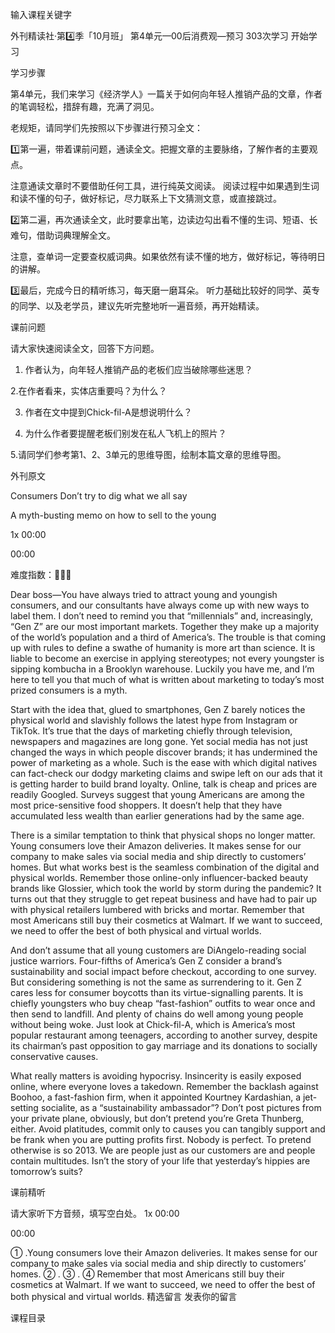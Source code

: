 
输入课程关键字

外刊精读社·第4️⃣季「10月班」
第4单元—00后消费观—预习
303次学习
开始学习
 

学习步骤
 
 
第4单元，我们来学习《经济学人》一篇关于如何向年轻人推销产品的文章，作者的笔调轻松，措辞有趣，充满了洞见。

老规矩，请同学们先按照以下步骤进行预习全文：

1️⃣第一遍，带着课前问题，通读全文。把握文章的主要脉络，了解作者的主要观点。
 
注意通读文章时不要借助任何工具，进行纯英文阅读。
阅读过程中如果遇到生词和读不懂的句子，做好标记，尽力联系上下文猜测文意，或直接跳过。
 
2️⃣第二遍，再次通读全文，此时要拿出笔，边读边勾出看不懂的生词、短语、长难句，借助词典理解全文。

注意，查单词一定要查权威词典。如果依然有读不懂的地方，做好标记，等待明日的讲解。

3️⃣最后，完成今日的精听练习，每天磨一磨耳朵。
听力基础比较好的同学、英专的同学、以及老学员，建议先听完整地听一遍音频，再开始精读。
 

课前问题
 
 
请大家快速阅读全文，回答下方问题。
 
1. 作者认为，向年轻人推销产品的老板们应当破除哪些迷思？
 
2.在作者看来，实体店重要吗？为什么？

3. 作者在文中提到Chick-fil-A是想说明什么？

4. 为什么作者要提醒老板们别发在私人飞机上的照片？
 
5.请同学们参考第1、2、3单元的思维导图，绘制本篇文章的思维导图。
 
 
外刊原文
 

Consumers
Don’t try to dig what we all say
 

 

A myth-busting memo on how to sell to the young
 
1x
00:00

00:00
 

难度指数：🌟🌟🌟
 
Dear boss—You have always tried to attract young and youngish consumers, and our consultants have always come up with new ways to label them. I don’t need to remind you that “millennials” and, increasingly, “Gen Z” are our most important markets. Together they make up a majority of the world’s population and a third of America’s. The trouble is that coming up with rules to define a swathe of humanity is more art than science. It is liable to become an exercise in applying stereotypes; not every youngster is sipping kombucha in a Brooklyn warehouse. Luckily you have me, and I’m here to tell you that much of what is written about marketing to today’s most prized consumers is a myth.
 
 
Start with the idea that, glued to smartphones, Gen Z barely notices the physical world and slavishly follows the latest hype from Instagram or TikTok. It’s true that the days of marketing chiefly through television, newspapers and magazines are long gone. Yet social media has not just changed the ways in which people discover brands; it has undermined the power of marketing as a whole. Such is the ease with which digital natives can fact-check our dodgy marketing claims and swipe left on our ads that it is getting harder to build brand loyalty. Online, talk is cheap and prices are readily Googled. Surveys suggest that young Americans are among the most price-sensitive food shoppers. It doesn’t help that they have accumulated less wealth than earlier generations had by the same age.
 
There is a similar temptation to think that physical shops no longer matter. Young consumers love their Amazon deliveries. It makes sense for our company to make sales via social media and ship directly to customers’ homes. But what works best is the seamless combination of the digital and physical worlds. Remember those online-only influencer-backed beauty brands like Glossier, which took the world by storm during the pandemic? It turns out that they struggle to get repeat business and have had to pair up with physical retailers lumbered with bricks and mortar. Remember that most Americans still buy their cosmetics at Walmart. If we want to succeed, we need to offer the best of both physical and virtual worlds.
 
And don’t assume that all young customers are DiAngelo-reading social justice warriors. Four-fifths of America’s Gen Z consider a brand’s sustainability and social impact before checkout, according to one survey. But considering something is not the same as surrendering to it. Gen Z cares less for consumer boycotts than its virtue-signalling parents. It is chiefly youngsters who buy cheap “fast-fashion” outfits to wear once and then send to landfill. And plenty of chains do well among young people without being woke. Just look at Chick-fil-A, which is America’s most popular restaurant among teenagers, according to another survey, despite its chairman’s past opposition to gay marriage and its donations to socially conservative causes.
 
What really matters is avoiding hypocrisy. Insincerity is easily exposed online, where everyone loves a takedown. Remember the backlash against Boohoo, a fast-fashion firm, when it appointed Kourtney Kardashian, a jet-setting socialite, as a “sustainability ambassador”? Don’t post pictures from your private plane, obviously, but don’t pretend you’re Greta Thunberg, either. Avoid platitudes, commit only to causes you can tangibly support and be frank when you are putting profits first. Nobody is perfect. To pretend otherwise is so 2013. We are people just as our customers are and people contain multitudes. Isn’t the story of your life that yesterday’s hippies are tomorrow’s suits?
 
 
课前精听
 
请大家听下方音频，填写空白处。
1x
00:00

00:00
 
①                                                                                                    .Young consumers love their Amazon deliveries. It makes sense for our company to make sales via social media and ship directly to customers’ homes. ②                                                                                                    . ③                                                                                                    . ④                                                                                                   Remember that most Americans still buy their cosmetics at Walmart. If we want to succeed, we need to offer the best of both physical and virtual worlds.
精选留言
发表你的留言

课程目录
